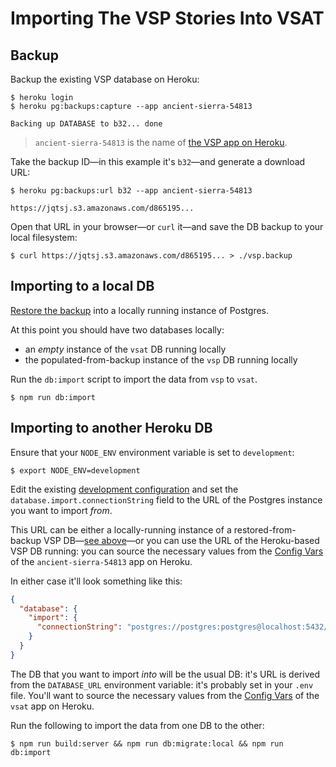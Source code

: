 # Importing The VSP Stories Into VSAT

## Backup

Backup the existing VSP database on Heroku:

```shell
$ heroku login
$ heroku pg:backups:capture --app ancient-sierra-54813

Backing up DATABASE to b32... done
```

> `ancient-sierra-54813` is the name of [the VSP app on Heroku](https://dashboard.heroku.com/apps/ancient-sierra-54813/).

Take the backup ID—in this example it's `b32`—and generate a download URL:

```shell
$ heroku pg:backups:url b32 --app ancient-sierra-54813

https://jqtsj.s3.amazonaws.com/d865195...
```

Open that URL in your browser—or `curl` it—and save the DB backup to your local
filesystem:

```shell
$ curl https://jqtsj.s3.amazonaws.com/d865195... > ./vsp.backup
```

## Importing to a local DB

[Restore the backup](https://www.postgresql.org/docs/current/app-pgrestore.html)
into a locally running instance of Postgres.

At this point you should have two databases locally:

* an _empty_ instance of the `vsat` DB running locally
* the populated-from-backup instance of the `vsp` DB running locally

Run the `db:import` script to import the data from `vsp` to `vsat`.

```shell
$ npm run db:import
```

## Importing to another Heroku DB

Ensure that your `NODE_ENV` environment variable is set to `development`:

```shell
$ export NODE_ENV=development
```

Edit the existing [development configuration](/config/development.json) and set
the `database.import.connectionString` field to the URL of the Postgres instance
you want to import _from_.

This URL can be either a locally-running instance of a restored-from-backup VSP
DB—[see above](#importing-to-a-local-db)—or you can use the URL of the
Heroku-based VSP DB running: you can source the necessary values from the
[Config Vars](https://dashboard.heroku.com/apps/ancient-sierra-54813/settings)
of the `ancient-sierra-54813` app on Heroku.

In either case it'll look something like this:

```json
{
  "database": {
    "import": {
      "connectionString": "postgres://postgres:postgres@localhost:5432/tonk"
    }
  }
}
```

The DB that you want to import _into_ will be the usual DB: it's URL is derived
from the `DATABASE_URL` environment variable: it's probably set in your `.env`
file. You'll want to source the necessary values from the
[Config Vars](https://dashboard.heroku.com/apps/vsat/settings) of the `vsat` app
on Heroku.

Run the following to import the data from one DB to the other:

```shell
$ npm run build:server && npm run db:migrate:local && npm run db:import
```
